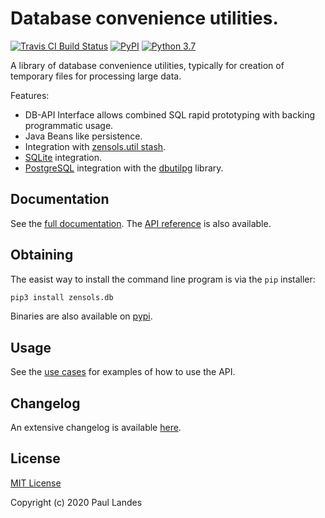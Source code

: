 # Database convenience utilities.

[![Travis CI Build Status][travis-badge]][travis-link]
[![PyPI][pypi-badge]][pypi-link]
[![Python 3.7][python37-badge]][python37-link]

A library of database convenience utilities, typically for creation of
temporary files for processing large data.

Features:
* DB-API Interface allows combined SQL rapid prototyping with backing
programmatic usage.
* Java Beans like persistence.
* Integration with [zensols.util stash].
* [SQLite] integration.
* [PostgreSQL] integration with the [dbutilpg] library.


## Documentation

See the [full documentation](https://plandes.github.io/dbutil/index.html).
The [API reference](https://plandes.github.io/dbutil/api.html) is also
available.


## Obtaining

The easist way to install the command line program is via the `pip` installer:
```bash
pip3 install zensols.db
```

Binaries are also available on [pypi].


## Usage

See the [use cases](test/python/test_sqlite.py) for examples of how to
use the API.


## Changelog

An extensive changelog is available [here](CHANGELOG.md).


## License

[MIT License](LICENSE.md)

Copyright (c) 2020 Paul Landes


<!-- links -->
[travis-link]: https://travis-ci.org/plandes/dbutil
[travis-badge]: https://travis-ci.org/plandes/dbutil.svg?branch=master
[pypi]: https://pypi.org/project/zensols.db/
[pypi-link]: https://pypi.python.org/pypi/zensols.db
[pypi-badge]: https://img.shields.io/pypi/v/zensols.db.svg
[python37-badge]: https://img.shields.io/badge/python-3.7-blue.svg
[python37-link]: https://www.python.org/downloads/release/python-370

[zensols.util stash]: https://github.com/plandes/util/blob/master/src/python/zensols/util/persist.py
[SQLite]: https://www.sqlite.org/index.html

[PostgreSQL]: https://www.postgresql.org
[dbutilpg]: https://github.com/plandes/dbutilpg
